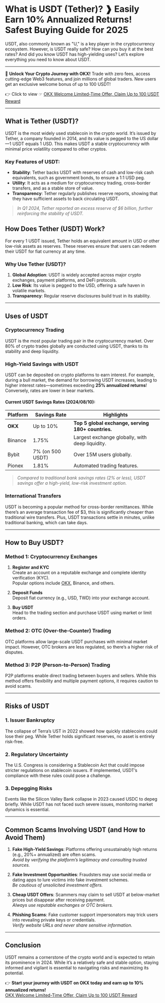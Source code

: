 # What is USDT (Tether)? ❱ Easily Earn 10% Annualized Returns! Safest Buying Guide for 2025

USDT, also commonly known as "U," is a key player in the cryptocurrency ecosystem. However, is USDT really safe? How can you buy it at the best rates? And did you know USDT has high-yielding uses? Let’s explore everything you need to know about USDT.

---

🚀 **Unlock Your Crypto Journey with OKX!** Trade with zero fees, access cutting-edge Web3 features, and join millions of global traders. New users get an exclusive welcome bonus of up to 100 USDT!  

👉 Click to view ☞ [OKX Welcome Limited-Time Offer, Claim Up to 100 USDT Reward](https://bit.ly/OKXe)

---

## What is Tether (USDT)?

USDT is the most widely used stablecoin in the crypto world. It’s issued by Tether, a company founded in 2014, and its value is pegged to the US dollar—1 USDT equals 1 USD. This makes USDT a stable cryptocurrency with minimal price volatility compared to other cryptos.

### Key Features of USDT:
- **Stability**: Tether backs USDT with reserves of cash and low-risk cash equivalents, such as government bonds, to ensure a 1:1 USD peg.
- **Utility**: It acts as a medium for cryptocurrency trading, cross-border transfers, and as a stable store of value.
- **Transparency**: Tether regularly publishes reserve reports, showing that they have sufficient assets to back circulating USDT.

> _In Q1 2024, Tether reported an excess reserve of $6 billion, further reinforcing the stability of USDT._

## How Does Tether (USDT) Work?

For every 1 USDT issued, Tether holds an equivalent amount in USD or other low-risk assets as reserves. These reserves ensure that users can redeem their USDT for fiat currency at any time.

### Why Use Tether (USDT)?
1. **Global Adoption**: USDT is widely accepted across major crypto exchanges, payment platforms, and DeFi protocols.
2. **Low Risk**: Its value is pegged to the USD, offering a safe haven in volatile markets.
3. **Transparency**: Regular reserve disclosures build trust in its stability.

---

## Uses of USDT

### Cryptocurrency Trading
USDT is the most popular trading pair in the cryptocurrency market. Over 80% of crypto trades globally are conducted using USDT, thanks to its stability and deep liquidity.

### High-Yield Savings with USDT
USDT can be deposited on crypto platforms to earn interest. For example, during a bull market, the demand for borrowing USDT increases, leading to higher interest rates—sometimes exceeding **25% annualized returns**! Conversely, rates are lower in bear markets.

#### Current USDT Savings Rates (2024/08/10):
| **Platform**         | **Savings Rate** | **Highlights**                                      |
|-----------------------|------------------|----------------------------------------------------|
| **OKX**              | Up to 10%       | **Top 5 global exchange, serving 180+ countries.** |
| Binance              | 1.75%           | Largest exchange globally, with deep liquidity.    |
| Bybit                | 7% (on 500 USDT)| Over 15M users globally.                           |
| Pionex               | 1.81%           | Automated trading features.                        |

> _Compared to traditional bank savings rates (2% or less), USDT savings offer a high-yield, low-risk investment option._

### International Transfers
USDT is becoming a popular method for cross-border remittances. While there’s an average transaction fee of $3, this is significantly cheaper than traditional wire transfers. Plus, USDT transactions settle in minutes, unlike traditional banking, which can take days.

---

## How to Buy USDT?

### Method 1: Cryptocurrency Exchanges
1. **Register and KYC**  
   Create an account on a reputable exchange and complete identity verification (KYC).  
   Popular options include [OKX](https://bit.ly/OKXe), Binance, and others.
   
2. **Deposit Funds**  
   Deposit fiat currency (e.g., USD, TWD) into your exchange account.

3. **Buy USDT**  
   Head to the trading section and purchase USDT using market or limit orders.

### Method 2: OTC (Over-the-Counter) Trading
OTC platforms allow large-scale USDT purchases with minimal market impact. However, OTC brokers are less regulated, so there’s a higher risk of disputes.

### Method 3: P2P (Person-to-Person) Trading
P2P platforms enable direct trading between buyers and sellers. While this method offers flexibility and multiple payment options, it requires caution to avoid scams.

---

## Risks of USDT

### 1. **Issuer Bankruptcy**
The collapse of Terra’s UST in 2022 showed how quickly stablecoins could lose their peg. While Tether holds significant reserves, no asset is entirely risk-free.

### 2. **Regulatory Uncertainty**
The U.S. Congress is considering a Stablecoin Act that could impose stricter regulations on stablecoin issuers. If implemented, USDT’s compliance with these rules could pose a challenge.

### 3. **Depegging Risks**
Events like the Silicon Valley Bank collapse in 2023 caused USDC to depeg briefly. While USDT has not faced such severe issues, monitoring market dynamics is essential.

---

## Common Scams Involving USDT (and How to Avoid Them)

1. **Fake High-Yield Savings**: Platforms offering unsustainably high returns (e.g., 20%+ annualized) are often scams.  
   _Avoid by verifying the platform’s legitimacy and consulting trusted sources._

2. **Fake Investment Opportunities**: Fraudsters may use social media or dating apps to lure victims into fake investment schemes.  
   _Be cautious of unsolicited investment offers._

3. **Cheap USDT Offers**: Scammers may claim to sell USDT at below-market prices but disappear after receiving payment.  
   _Always use reputable exchanges or OTC brokers._

4. **Phishing Scams**: Fake customer support impersonators may trick users into revealing private keys or credentials.  
   _Verify website URLs and never share sensitive information._

---

## Conclusion

USDT remains a cornerstone of the crypto world and is expected to retain its prominence in 2024. While it’s a relatively safe and stable option, staying informed and vigilant is essential to navigating risks and maximizing its potential.

👉 **Start your journey with USDT on OKX today and earn up to 10% annualized returns!**  
[OKX Welcome Limited-Time Offer, Claim Up to 100 USDT Reward](https://bit.ly/OKXe)
